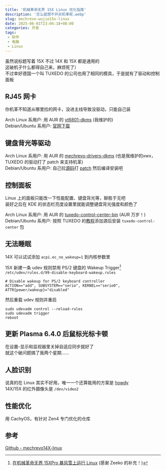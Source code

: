 ```yaml
---
title: '机械革命无界 15X Linux 优化指南'
description: '怎么就想不开买机革呢.webp'
slug: mechrevo-wujie15x-linux
date: 2025-06-01T23:04:18+08:00
categories: 开发
tags: 
 - 软件
 - 电脑
 - Linux
---
```


虽然说标题写着 15X 不过 14X 和 15X 都是通用的  
这破机子什么都得自己来，麻烦死了）  
不过幸好德国一个叫 TUXEDO 的公司也用了相同的模具，于是就有了驱动和控制面板

## RJ45 网卡

你机革不知道从哪里捡的网卡，没进主线导致没驱动，只能自己装  

Arch Linux 系用户: 用 AUR 的 [yt6801-dkms](https://aur.archlinux.org/packages/yt6801-dkms) (我维护的)  
Debian/Ubuntu 系用户: [官网下载](https://www.motor-comm.com/Public/Uploads/uploadfile/files/20250430/yt6801-linux-driver-1.0.30.zip)

## 键盘背光等驱动

Arch Linux 系用户: 用 AUR 的 [mechrevo-drivers-dkms](https://aur.archlinux.org/packages/mechrevo-drivers-dkms) (也是我维护的xwx，TUXEDO 的驱动打了 patch 来支持机革)  
Debian/Ubuntu 系用户: 自己拉[源码](https://github.com/tuxedocomputers/tuxedo-drivers)打 [patch](https://github.com/sund3RRR/Mechrevo14X-linux/raw/master/patches/add_mechrevo_vendor.patch) 然后编译安装吧  

## 控制面板

Linux 上的面板只能改一下性能配置、键盘背光等，聊胜于无吧  
装好之后在 KDE 的状态栏亮度设置里就能调整键盘背光强度和颜色了  

Arch Linux 系用户: 用 AUR 的 [tuxedo-control-center-bin](https://aur.archlinux.org/packages/tuxedo-control-center-bin) (AUR 万岁！)  
Debian/Ubuntu 系用户: 按照 TUXEDO 的[教程](https://www.tuxedocomputers.com/en/Add-TUXEDO-software-package-sources.tuxedo)添加源后安装 `tuxedo-control-center` 包

## 无法睡眠
  
14X 可以试试添加 `acpi.ec_no_wakeup=1` 到内核参数里  

15X 新建一条 udev 规则禁用 PS/2 键盘的 Wakeup Trigger[^1]  
`/etc/udev/rules.d/99-disable-keyboard-wakeup.rules`   

```
# Disable wakeup for PS/2 keyboard controller
ACTION=="add", SUBSYSTEM=="serio", KERNEL=="serio0", ATTR{power/wakeup}="disabled"
```

然后重载 udev 规则并重启  

```
sudo udevadm control --reload-rules
sudo udevadm trigger
reboot
```

## 更新 Plasma 6.4.0 后鼠标光标卡顿

在设置-显示和监视器里关掉自适应同步就好了  
就这个破问题搞了我两个星期……

## 人脸识别

说真的在 Linux 其实不好用，唯一一个还算能用的方案是 [howdy](https://github.com/boltgolt/howdy)   
14X/15X 的红外摄像头是 `/dev/video2`

## 性能优化

用 CachyOS，有针对 Zen4 专门优化的仓库

## 参考

[Github - mechrevo14X-linux](https://github.com/sund3RRR/mechrevo14X-linux)  
[^1]: [在机械革命无界 15XPro 暴风雪上运行 Linux](https://zeeko.dev/2025/06/running-linux-on-mechanical-revolution-15xpro-blizzard/) (感谢 Zeeko 的补充！)
